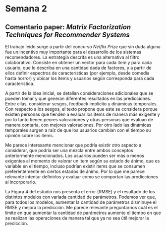# Semana 2
## Comentario paper: *Matrix Factorization Techniques for Recommender Systems*

El trabajo leído surge a partir del concurso *Netflix Prize* que sin duda alguna fue un incentivo muy importante para el desarrollo de los sistemas recomendadores. La estrategia descrita es una alternativa al filtro colaborativo. Consiste en obtener un vector para cada item y para cada usuario, que lo describa en una cantidad dada de factores, y a partir de ellos definir espectros de características (por ejemplo, desde comedia hasta horror) y ubicar los items y usuarios según corresponda para cada característica. 

A partir de la idea inicial, se detallan consideraciones adicionales que se pueden tomar y que generan diferentes resultados en las predicciones. Entre ellas, considerar sesgos, feedback implicito y dinámicas temporales. Con respecto a los sesgos, el texto propone que este se considera porque existen personas que tienden a evaluar los items de manera más exigente y por lo tanto tienen peores valoraciones y otras personas que evaluan de manera contaria, con mejores valoraciones. Por otro lado las dinámicas temporales surgen a raíz de que los usuarios cambian con el tiempo su opinión sobre los items. 

Me parece interesante mencionar que podría existir otro aspecto a considerar, que podría ser una mezcla entre ambos conceptos anteriormente mencionados. Los usuarios pueden ser más o menos exigentes al momento de valorar un item según su estado de ánimo, que es variable en el tiempo, incluso podrían existir items que se consumen preferentemente en ciertos estados de ánimo. Por lo que me parece relevante intentar definirlos y evaluar como se comportan las predicciones al incorporarlo.

La Figura 4 del estudio nos presenta el error (RMSE) y el resultado de los distintos modelos con variada cantidad de parámetros. Podemos ver que, para todos los modelos, aumentar la cantidad de parámetros disminuye el RMSE y mejora la predicción. Me parece relevante preguntarnos cuál es el límite en que aumentar la cantidad de parámetros aumente el tiempo en que se realizan las operaciones de manera tal que ya no sea útil mejorar la predicción.